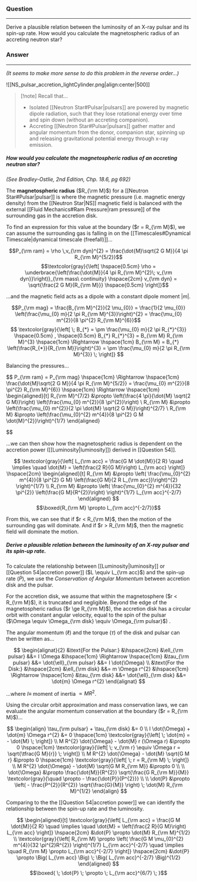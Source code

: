 ### Question
---
Derive a plausible relation between the luminosity of an X-ray pulsar and its spin-up rate. How would you calculate the magnetospheric radius of an accreting neutron star?

### Answer
---
*(It seems to make more sense to do this problem in the reverse order...)*


![[NS_pulsar_accretion_lightCylinder.png|align:center|500]]

> [!note] Recall that...
> - Isolated [[Neutron Star#Pulsar|pulsars]] are powered by magnetic dipole radiation, such that they lose rotational energy over time and spin down (without an accreting companion).
> - Accreting [[Neutron Star#Pulsar|pulsars]] gather matter and angular momentum from the donor, companion star, spinning up and releasing gravitational potential energy through x-ray emission.

##### How would you calculate the magnetospheric radius of an accreting neutron star?
*(See Bradley-Ostlie, 2nd Edition, Chp. 18.6, pg 692)*

The **magnetospheric radius** ($R_{\rm M}$) for a [[Neutron Star#Pulsar|pulsar]] is where the magnetic pressure (i.e. magnetic energy density) from the [[Neutron Star|NS]] magnetic field is balanced with the external [[Fluid Mechanics#Ram Pressure|ram pressure]] of the surrounding gas in the accretion disk. 

To find an expression for this value at the boundary ($r = R_{\rm M}$), we can assume the surrounding gas is falling in on the [[Timescales#Dynamical Timescale|dynamical timescale (freefall)]]...

$$P_{\rm ram} = \rho \,v_{\rm dyn}^{2} = \frac{\dot{M}\sqrt{2 G M}}{4 \pi R_{\rm M}^{5/2}}$$
$$\textcolor{gray}{\left[ \hspace{0.5cm}
\rho = \underbrace{\left(\frac{\dot{M}}{4 \pi R_{\rm M}^{2}\; v_{\rm dyn}}\right)}_{\rm mass\ continuity}
\hspace{2cm}
v_{\rm dyn} = \sqrt{\frac{2 G M}{R_{\rm M}}}
\hspace{0.5cm} \right]}$$

...and the magnetic field acts as a dipole with a constant dipole moment $|m|$. 

$$P_{\rm mag} = \frac{B_{\rm M}^{2}}{2 \mu_{0}} = \frac{1}{2 \mu_{0}} \left(\frac{\mu_{0} m}{2 \pi R_{\rm M}^{3}}\right)^{2} = \frac{\mu_{0} m^{2}}{8 \pi^{2} R_{\rm M}^{6}}$$
$$
\textcolor{gray}{\left[ \;
B_{*} = \pm \frac{\mu_{0} m}{2 \pi R_{*}^{3}}
\hspace{0.5cm} , \hspace{0.5cm}
B_{*} R_{*}^{3} = B_{\rm M} R_{\rm M}^{3}
\hspace{1cm} \Rightarrow \hspace{1cm}
B_{\rm M} = B_{*} \left(\frac{R_{*}}{R_{\rm M}}\right)^{3} = \pm \frac{\mu_{0} m}{2 \pi R_{\rm M}^{3}} 
\; \right]}
$$

Balancing the pressures...

$$
P_{\rm ram} = P_{\rm mag}
\hspace{1cm} \Rightarrow \hspace{1cm}
\frac{\dot{M}\sqrt{2 G M}}{4 \pi R_{\rm M}^{5/2}} = \frac{\mu_{0} m^{2}}{8 \pi^{2} R_{\rm M}^{6}}
\hspace{1cm} \Rightarrow \hspace{1cm}
\begin{aligned}[t]
	R_{\rm M}^{7/2} &\propto \left(\frac{4 \pi}{\dot{M} \sqrt{2 G M}}\right) \left(\frac{\mu_{0} m^{2}}{8 \pi^{2}}\right) \\
	R_{\rm M} &\propto \left(\frac{\mu_{0} m^{2}}{2 \pi \dot{M} \sqrt{2 G M}}\right)^{2/7} \\
	R_{\rm M} &\propto \left(\frac{\mu_{0}^{2} m^{4}}{8 \pi^{2} G M \dot{M}^{2}}\right)^{1/7}
\end{aligned}

$$

...we can then show how the magnetospheric radius is dependent on the accretion power ([[Luminosity|luminosity]]) derived in [[Question 54]].

$$
\textcolor{gray}{\left[ L_{\rm acc} = \frac{G M \dot{M}}{2 R} \quad \implies \quad \dot{M} = \left(\frac{2 R}{G M}\right) L_{\rm acc} \right]}
\hspace{2cm}
\begin{aligned}[t]
	R_{\rm M} &\propto \left( \frac{\mu_{0}^{2} m^{4}}{8 \pi^{2} G M} \left(\frac{G M}{2 R L_{\rm acc}}\right)^{2} \right)^{1/7} \\
	R_{\rm M} &\propto \left( \frac{\mu_{0}^{2} m^{4}}{32 \pi^{2}} \left(\frac{G M}{R^{2}}\right) \right)^{1/7} L_{\rm acc}^{-2/7}
\end{aligned}
$$
$$\boxed{R_{\rm M} \propto L_{\rm acc}^{-2/7}}$$

From this, we can see that if $r < R_{\rm M}$, then the motion of the surrounding gas will dominate. And if $r > R_{\rm M}$, then the magnetic field will dominate the motion.

##### Derive a plausible relation between the luminosity of an X-ray pulsar and its spin-up rate. 

To calculate the relationship between [[Luminosity|luminosity]] or [[Question 54|accretion power]] ($L \equiv L_{\rm acc}$) and the spin-up rate ($\dot{P}$), we use the *Conservation of Angular Momentum* between accretion disk and the pulsar.

For the accretion disk, we assume that within the magnetosphere ($r < R_{\rm M}$), it is truncated and negligible. Beyond the edge of the magnetospheric radius ($r \ge R_{\rm M}$), the accretion disk has a circular orbit with constant angular velocity, equal to the spin of the pulsar ($\Omega \equiv \Omega_{\rm disk} \equiv \Omega_{\rm pulsar}$) .

The angular momentum ($\ell$) and the torque ($\tau$) of the disk and pulsar can then be written as...

$$
\begin{alignat}{2}
	&\text{For the Pulsar:} &\hspace{2cm} &\ell_{\rm pulsar} &&= I \Omega &\hspace{1cm} \Rightarrow \hspace{1cm} &\tau_{\rm pulsar} &&= \dot{\ell}_{\rm pulsar} &&= I \dot{\Omega} \\
	&\text{For the Disk:} &\hspace{2cm} &\ell_{\rm disk} &&= m \Omega r^{2} &\hspace{1cm} \Rightarrow \hspace{1cm} &\tau_{\rm disk} &&= \dot{\ell}_{\rm disk} &&= \dot{m} \Omega r^{2}
\end{alignat}
$$

...where $I \equiv$ moment of inertia $\propto M R^{2}$.

Using the circular orbit approximation and mass conservation laws, we can evaluate the angular momentum conservation at the boundary ($r = R_{\rm M}$)...

$$
\begin{align}
	\tau_{\rm pulsar} + \tau_{\rm disk} &= 0 \\
	I \dot{\Omega} + \dot{m} \Omega r^{2} &= 0
		\hspace{1cm} \textcolor{gray}{\left[ \; \dot{m} = - \dot{M} \; \right]} \\
	M R^{2} \dot{\Omega} - \dot{M} r (\Omega r) &\propto 0 
		\hspace{1cm} \textcolor{gray}{\left[ \; v_{\rm r} \equiv \Omega r = \sqrt{\tfrac{G M}{r}} \; \right]} \\
	M R^{2} \dot{\Omega} - \dot{M} \sqrt{G M r} &\propto 0
		\hspace{1cm} \textcolor{gray}{\left[ \; r = R_{\rm M} \; \right]} \\
	M R^{2} \dot{\Omega} - \dot{M} \sqrt{G M R_{\rm M}} &\propto 0 \\
	\\
	\dot{\Omega} &\propto \frac{\dot{M}}{R^{2}} \sqrt{\frac{G R_{\rm M}}{M}} \textcolor{gray}{\quad \propto - \frac{\dot{P}}{P^{2}}} \\
	\\
	\dot{P} &\propto \left( - \frac{P^{2}}{R^{2}} \sqrt{\frac{G}{M}} \right) \; \dot{M} R_{\rm M}^{1/2}
\end{align}
$$

Comparing to the the [[Question 54|accretion power]] we can identify the relationship between the spin-up rate and the luminosity.

 $$
\begin{aligned}[t]
	\textcolor{gray}{\left[ L_{\rm acc} = \frac{G M \dot{M}}{2 R} \quad \implies \quad \dot{M} = \left(\frac{2 R}{G M}\right) L_{\rm acc} \right]} \hspace{2cm}
		&\dot{P} \propto \dot{M} R_{\rm M}^{1/2} \\
	\textcolor{gray}{\left[ R_{\rm M} \propto \left( \frac{G M \mu_{0}^{2} m^{4}}{32 \pi^{2}R^{2}} \right)^{1/7} L_{\rm acc}^{-2/7} \quad \implies \quad R_{\rm M} \propto L_{\rm acc}^{-2/7} \right]} \hspace{2cm}
		&\dot{P} \propto \Big( L_{\rm acc} \Big) \; \Big( L_{\rm acc}^{-2/7} \Big)^{1/2}
\end{aligned}
$$
$$\boxed{ \; \dot{P} \; \propto \; L_{\rm acc}^{6/7} \; }$$

